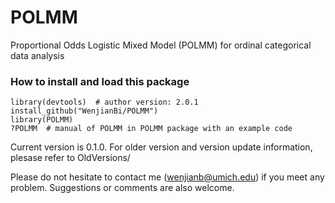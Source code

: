# POLMM
Proportional Odds Logistic Mixed Model (POLMM) for ordinal categorical data analysis

### How to install and load this package

```{r}      
library(devtools)  # author version: 2.0.1
install_github("WenjianBi/POLMM")
library(POLMM)
?POLMM  # manual of POLMM in POLMM package with an example code
```
Current version is 0.1.0. For older version and version update information, plesase refer to OldVersions/

Please do not hesitate to contact me (wenjianb@umich.edu) if you meet any problem. Suggestions or comments are also welcome.
